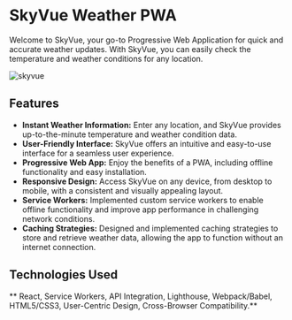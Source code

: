 # SkyVue Weather PWA

Welcome to SkyVue, your go-to Progressive Web Application for quick and accurate weather updates. With SkyVue, you can easily check the temperature and weather conditions for any location.


![skyvue](https://github.com/anshita-21/SkyVue/assets/140099324/4e8338dc-624a-4109-9ab8-d983f2b6c458)




## Features

- **Instant Weather Information:** Enter any location, and SkyVue provides up-to-the-minute temperature and weather condition data.
- **User-Friendly Interface:** SkyVue offers an intuitive and easy-to-use interface for a seamless user experience.
- **Progressive Web App:** Enjoy the benefits of a PWA, including offline functionality and easy installation.
- **Responsive Design:** Access SkyVue on any device, from desktop to mobile, with a consistent and visually appealing layout.
- **Service Workers:** Implemented custom service workers to enable offline functionality and improve app performance in challenging network conditions.
- **Caching Strategies:** Designed and implemented caching strategies to store and retrieve weather data, allowing the app to function without an internet connection.

## Technologies Used

** React, Service Workers, API Integration, Lighthouse, Webpack/Babel, HTML5/CSS3, User-Centric Design, Cross-Browser Compatibility.** 

